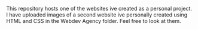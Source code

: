 This repository hosts one of the websites ive created as a personal project. I have uploaded images of a second website ive personally created using HTML and CSS in the Webdev Agency folder. Feel free to look
at them.

